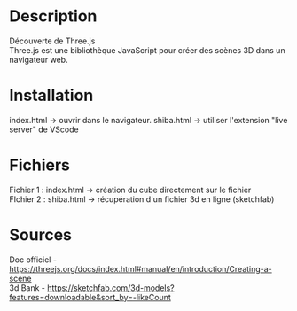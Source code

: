 # Description
Découverte de Three.js  
Three.js est une bibliothèque JavaScript pour créer des scènes 3D dans un navigateur web.

# Installation
index.html -> ouvrir dans le navigateur.
shiba.html -> utiliser l'extension "live server" de VScode

# Fichiers
Fichier 1 : index.html -> création du cube directement sur le fichier  
FIchier 2 : shiba.html -> récupération d'un fichier 3d en ligne (sketchfab)   

# Sources
Doc officiel - https://threejs.org/docs/index.html#manual/en/introduction/Creating-a-scene  
3d Bank - https://sketchfab.com/3d-models?features=downloadable&sort_by=-likeCount